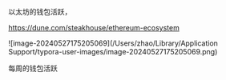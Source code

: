 以太坊的钱包活跃，



https://dune.com/steakhouse/ethereum-ecosystem





![image-20240527175205069](/Users/zhao/Library/Application Support/typora-user-images/image-20240527175205069.png)

每周的钱包活跃